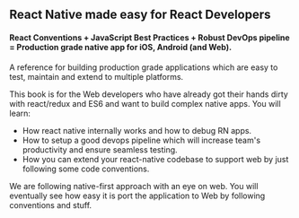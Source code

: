 ## React Native made easy for React Developers

#### React Conventions + JavaScript Best Practices + Robust DevOps pipeline = Production grade native app for iOS, Android \(and Web\).

A reference for building production grade applications which are easy to test, maintain and extend to multiple platforms.

This book is for the Web developers who have already got their hands dirty with react/redux and ES6 and want to build complex native apps. You will learn:

* How react native internally works and how to debug RN apps.
* How to setup a good devops pipeline which will increase team's productivity and ensure seamless testing.
* How you can extend your react-native codebase to support web by just following some code conventions.

We are following native-first approach with an eye on web. You will eventually see how easy it is port the application to Web by following conventions and stuff.
